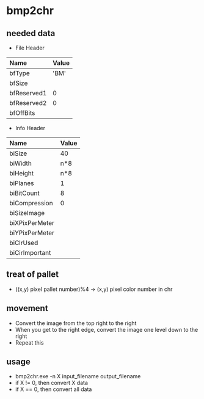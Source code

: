 # bmp2chr
## needed data
* File Header

| Name        | Value |
| :---------- | :---- |
| bfType      | 'BM'  |
| bfSize      |       |
| bfReserved1 | 0     |
| bfReserved2 | 0     |
| bfOffBits   |       |

* Info Header

| Name           | Value |
| :------------- | :---- |
| biSize         | 40    |
| biWidth        | n\*8  |
| biHeight       | n\*8  |
| biPlanes       | 1     |
| biBitCount     | 8     |
| biCompression  | 0     |
| biSizeImage    |       |
| biXPixPerMeter |       |
| biYPixPerMeter |       |
| biClrUsed      |       |
| biCirImportant |       |


## treat of pallet
* ((x,y) pixel pallet number)%4 -> (x,y) pixel color number in chr


## movement
* Convert the image from the top right to the right
* When you get to the right edge, convert the image one level down to the right
* Repeat this


## usage
* bmp2chr.exe -n X input_filename output_filename
* if X != 0, then convert X data
* if X == 0, then convert all data
